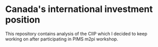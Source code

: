 # Canada's international investment position
This repository contains analysis of the CIIP which I decided to keep working on after participating in PIMS m2pi workshop.

